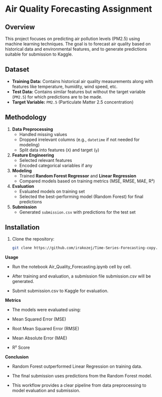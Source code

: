 # Air Quality Forecasting Assignment

## Overview
This project focuses on predicting air pollution levels (PM2.5) using machine learning techniques. The goal is to forecast air quality based on historical data and environmental features, and to generate predictions suitable for submission to Kaggle.

## Dataset
- **Training Data:** Contains historical air quality measurements along with features like temperature, humidity, wind speed, etc.
- **Test Data:** Contains similar features but without the target variable (`PM2.5`) for which predictions are to be made.
- **Target Variable:** `PM2.5` (Particulate Matter 2.5 concentration)

## Methodology
1. **Data Preprocessing**
   - Handled missing values
   - Dropped irrelevant columns (e.g., `datetime` if not needed for modeling)
   - Split data into features (`X`) and target (`y`)
2. **Feature Engineering**
   - Selected relevant features
   - Encoded categorical variables if any
3. **Modeling**
   - Trained **Random Forest Regressor** and **Linear Regression**
   - Compared models based on training metrics (MSE, RMSE, MAE, R²)
4. **Evaluation**
   - Evaluated models on training set
   - Selected the best-performing model (Random Forest) for final predictions
5. **Submission**
   - Generated `submission.csv` with predictions for the test set

## Installation
1. Clone the repository:
   ```bash
   git clone https://github.com/irakozej/Time-Series-Forecasting-copy.git


**Usage**
  - Run the notebook Air_Quality_Forecasting.ipynb cell by cell.

  - After training and evaluation, a submission file submission.csv will be generated.

  - Submit submission.csv to Kaggle for evaluation.

**Metrics**

  - The models were evaluated using:

  - Mean Squared Error (MSE)

  - Root Mean Squared Error (RMSE)

  - Mean Absolute Error (MAE)

  - R² Score

**Conclusion**

  - Random Forest outperformed Linear Regression on training data.

  - The final submission uses predictions from the Random Forest model.

  - This workflow provides a clear pipeline from data preprocessing to model evaluation and submission.

